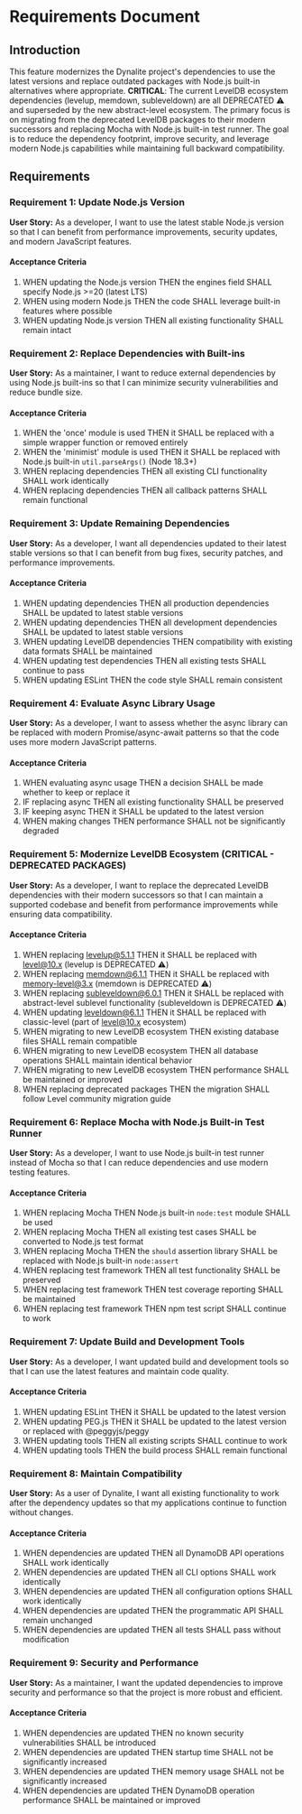 # Requirements Document

## Introduction

This feature modernizes the Dynalite project's dependencies to use the latest versions and replace outdated packages with Node.js built-in alternatives where appropriate. **CRITICAL**: The current LevelDB ecosystem dependencies (levelup, memdown, subleveldown) are all DEPRECATED ⚠️ and superseded by the new abstract-level ecosystem. The primary focus is on migrating from the deprecated LevelDB packages to their modern successors and replacing Mocha with Node.js built-in test runner. The goal is to reduce the dependency footprint, improve security, and leverage modern Node.js capabilities while maintaining full backward compatibility.

## Requirements

### Requirement 1: Update Node.js Version

**User Story:** As a developer, I want to use the latest stable Node.js version so that I can benefit from performance improvements, security updates, and modern JavaScript features.

#### Acceptance Criteria

1. WHEN updating the Node.js version THEN the engines field SHALL specify Node.js >=20 (latest LTS)
2. WHEN using modern Node.js THEN the code SHALL leverage built-in features where possible
3. WHEN updating Node.js version THEN all existing functionality SHALL remain intact

### Requirement 2: Replace Dependencies with Built-ins

**User Story:** As a maintainer, I want to reduce external dependencies by using Node.js built-ins so that I can minimize security vulnerabilities and reduce bundle size.

#### Acceptance Criteria

1. WHEN the 'once' module is used THEN it SHALL be replaced with a simple wrapper function or removed entirely
2. WHEN the 'minimist' module is used THEN it SHALL be replaced with Node.js built-in `util.parseArgs()` (Node 18.3+)
3. WHEN replacing dependencies THEN all existing CLI functionality SHALL work identically
4. WHEN replacing dependencies THEN all callback patterns SHALL remain functional

### Requirement 3: Update Remaining Dependencies

**User Story:** As a developer, I want all dependencies updated to their latest stable versions so that I can benefit from bug fixes, security patches, and performance improvements.

#### Acceptance Criteria

1. WHEN updating dependencies THEN all production dependencies SHALL be updated to latest stable versions
2. WHEN updating dependencies THEN all development dependencies SHALL be updated to latest stable versions
3. WHEN updating LevelDB dependencies THEN compatibility with existing data formats SHALL be maintained
4. WHEN updating test dependencies THEN all existing tests SHALL continue to pass
5. WHEN updating ESLint THEN the code style SHALL remain consistent

### Requirement 4: Evaluate Async Library Usage

**User Story:** As a developer, I want to assess whether the async library can be replaced with modern Promise/async-await patterns so that the code uses more modern JavaScript patterns.

#### Acceptance Criteria

1. WHEN evaluating async usage THEN a decision SHALL be made whether to keep or replace it
2. IF replacing async THEN all existing functionality SHALL be preserved
3. IF keeping async THEN it SHALL be updated to the latest version
4. WHEN making changes THEN performance SHALL not be significantly degraded

### Requirement 5: Modernize LevelDB Ecosystem (CRITICAL - DEPRECATED PACKAGES)

**User Story:** As a developer, I want to replace the deprecated LevelDB dependencies with their modern successors so that I can maintain a supported codebase and benefit from performance improvements while ensuring data compatibility.

#### Acceptance Criteria

1. WHEN replacing levelup@5.1.1 THEN it SHALL be replaced with level@10.x (levelup is DEPRECATED ⚠️)
2. WHEN replacing memdown@6.1.1 THEN it SHALL be replaced with memory-level@3.x (memdown is DEPRECATED ⚠️)  
3. WHEN replacing subleveldown@6.0.1 THEN it SHALL be replaced with abstract-level sublevel functionality (subleveldown is DEPRECATED ⚠️)
4. WHEN updating leveldown@6.1.1 THEN it SHALL be replaced with classic-level (part of level@10.x ecosystem)
5. WHEN migrating to new LevelDB ecosystem THEN existing database files SHALL remain compatible
6. WHEN migrating to new LevelDB ecosystem THEN all database operations SHALL maintain identical behavior
7. WHEN migrating to new LevelDB ecosystem THEN performance SHALL be maintained or improved
8. WHEN replacing deprecated packages THEN the migration SHALL follow Level community migration guide

### Requirement 6: Replace Mocha with Node.js Built-in Test Runner

**User Story:** As a developer, I want to use Node.js built-in test runner instead of Mocha so that I can reduce dependencies and use modern testing features.

#### Acceptance Criteria

1. WHEN replacing Mocha THEN Node.js built-in `node:test` module SHALL be used
2. WHEN replacing Mocha THEN all existing test cases SHALL be converted to Node.js test format
3. WHEN replacing Mocha THEN the `should` assertion library SHALL be replaced with Node.js built-in `node:assert`
4. WHEN replacing test framework THEN all test functionality SHALL be preserved
5. WHEN replacing test framework THEN test coverage reporting SHALL be maintained
6. WHEN replacing test framework THEN npm test script SHALL continue to work

### Requirement 7: Update Build and Development Tools

**User Story:** As a developer, I want updated build and development tools so that I can use the latest features and maintain code quality.

#### Acceptance Criteria

1. WHEN updating ESLint THEN it SHALL be updated to the latest version
2. WHEN updating PEG.js THEN it SHALL be updated to the latest version or replaced with @peggyjs/peggy
3. WHEN updating tools THEN all existing scripts SHALL continue to work
4. WHEN updating tools THEN the build process SHALL remain functional

### Requirement 8: Maintain Compatibility

**User Story:** As a user of Dynalite, I want all existing functionality to work after the dependency updates so that my applications continue to function without changes.

#### Acceptance Criteria

1. WHEN dependencies are updated THEN all DynamoDB API operations SHALL work identically
2. WHEN dependencies are updated THEN all CLI options SHALL work identically  
3. WHEN dependencies are updated THEN all configuration options SHALL work identically
4. WHEN dependencies are updated THEN the programmatic API SHALL remain unchanged
5. WHEN dependencies are updated THEN all tests SHALL pass without modification

### Requirement 9: Security and Performance

**User Story:** As a maintainer, I want the updated dependencies to improve security and performance so that the project is more robust and efficient.

#### Acceptance Criteria

1. WHEN dependencies are updated THEN no known security vulnerabilities SHALL be introduced
2. WHEN dependencies are updated THEN startup time SHALL not be significantly increased
3. WHEN dependencies are updated THEN memory usage SHALL not be significantly increased
4. WHEN dependencies are updated THEN DynamoDB operation performance SHALL be maintained or improved